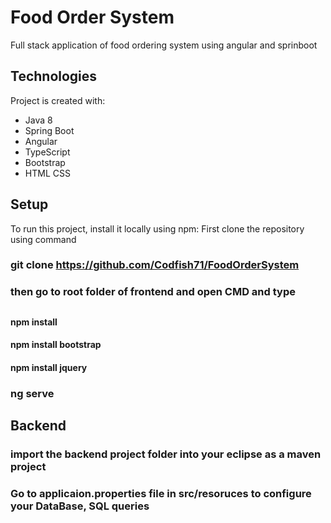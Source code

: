 # Food Order System
Full stack application of food ordering system using angular and sprinboot



## Technologies
Project is created with:
* Java 8
* Spring Boot
* Angular
* TypeScript
* Bootstrap
* HTML CSS

## Setup
To run this project, install it locally using npm:
First clone the repository using command 

### git clone https://github.com/Codfish71/FoodOrderSystem 

### then go to root folder of frontend and open CMD and type
## 
#### npm install
#### npm install bootstrap
#### npm install jquery
### ng serve

## Backend
### import the backend project folder into your eclipse as a maven project
### Go to applicaion.properties file in src/resoruces to configure your DataBase, SQL queries


